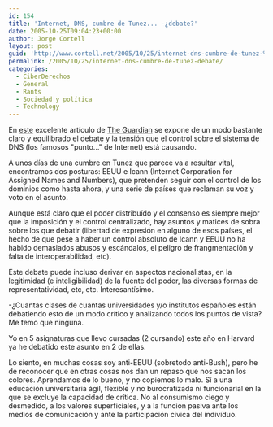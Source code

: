 ```yaml
---
id: 154
title: 'Internet, DNS, cumbre de Tunez... -¿debate?'
date: 2005-10-25T09:04:23+00:00
author: Jorge Cortell
layout: post
guid: 'http://www.cortell.net/2005/10/25/internet-dns-cumbre-de-tunez-%c2%bfdebate/'
permalink: /2005/10/25/internet-dns-cumbre-de-tunez-debate/
categories:
  - CiberDerechos
  - General
  - Rants
  - Sociedad y polí­tica
  - Technology
---
```

En [este](http://technology.guardian.co.uk/news/story/0,16559,1589967,00.html) excelente artí­culo de [The Guardian](http://www.guardian.co.uk) se expone de un modo bastante claro y equilibrado el debate y la tensión que el control sobre el sistema de DNS (los famosos "punto..." de Internet) está causando.

A unos dí­as de una cumbre en Tunez que parece va a resultar vital, encontramos dos posturas: EEUU e Icann (Internet Corporation for Assigned Names and Numbers), que pretenden seguir con el control de los dominios como hasta ahora, y una serie de paí­ses que reclaman su voz y voto en el asunto.

Aunque está claro que el poder distribuí­do y el consenso es siempre mejor que la imposición y el control centralizado, hay asuntos y matices de sobra sobre los que debatir (libertad de expresión en alguno de esos paí­ses, el hecho de que pese a haber un control absoluto de Icann y EEUU no ha habido demasiados abusos y escándalos, el peligro de frangmentación y falta de interoperabilidad, etc).

Este debate puede incluso derivar en aspectos nacionalistas, en la legitimidad (e inteligibilidad) de la fuente del poder, las diversas formas de representatividad, etc, etc. Interesantí­simo.

-¿Cuantas clases de cuantas universidades y/o institutos españoles están debatiendo esto de un modo crí­tico y analizando todos los puntos de vista? Me temo que ninguna.

Yo en 5 asignaturas que llevo cursadas (2 cursando) este año en Harvard ya he debatido este asunto en 2 de ellas.

Lo siento, en muchas cosas soy anti-EEUU (sobretodo anti-Bush), pero he de reconocer que en otras cosas nos dan un repaso que nos sacan los colores. Aprendamos de lo bueno, y no copiemos lo malo. Sí­ a una educación universitaria ágil, flexible y no burocratizada ni funcionarial en la que se excluye la capacidad de crí­tica. No al consumismo ciego y desmedido, a los valores superficiales, y a la función pasiva ante los medios de comunicación y ante la participación cí­vica del indiví­duo.